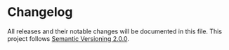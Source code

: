 # Changelog

All releases and their notable changes will be documented in this file. This project follows [Semantic Versioning 2.0.0](http://semver.org).
